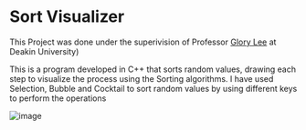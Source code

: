 # Sort Visualizer

This Project was done under the superivision of Professor [Glory Lee](https://drive.google.com/file/d/1N0kz7wFTWb40wPulzivI6D-FXZl_0BcZ/view?usp=sharing) at Deakin University)

This is a program  developed in C++ that sorts random values, drawing each step to visualize the process using the Sorting algorithms. I have used Selection, Bubble and Cocktail to sort random values by using different keys to perform the operations

![image](https://user-images.githubusercontent.com/79319500/136701709-8356931a-8fa1-4b68-b64c-9c53f58a6b61.png)

